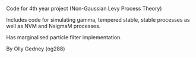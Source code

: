 Code for 4th year project (Non-Gaussian Levy Process Theory)

Includes code for simulating gamma, tempered stable, stable processes as well as NVM and NsigmaM processes. 

Has marginalised particle filter implementation.

By Olly Gedney (og288)
